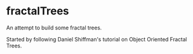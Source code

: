 # fractalTrees
An attempt to build some fractal trees.

Started by following Daniel Shiffman's tutorial on Object Oriented Fractal Trees.
